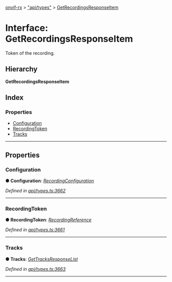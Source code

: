[onvif-rx](../README.md) > ["api/types"](../modules/_api_types_.md) > [GetRecordingsResponseItem](../interfaces/_api_types_.getrecordingsresponseitem.md)

# Interface: GetRecordingsResponseItem

Token of the recording.

## Hierarchy

**GetRecordingsResponseItem**

## Index

### Properties

* [Configuration](_api_types_.getrecordingsresponseitem.md#configuration)
* [RecordingToken](_api_types_.getrecordingsresponseitem.md#recordingtoken)
* [Tracks](_api_types_.getrecordingsresponseitem.md#tracks)

---

## Properties

<a id="configuration"></a>

###  Configuration

**● Configuration**: *[RecordingConfiguration](_api_types_.recordingconfiguration.md)*

*Defined in [api/types.ts:3662](https://github.com/patrickmichalina/onvif-rx/blob/034e4d6/src/api/types.ts#L3662)*

___
<a id="recordingtoken"></a>

###  RecordingToken

**● RecordingToken**: *[RecordingReference](../modules/_api_types_.md#recordingreference)*

*Defined in [api/types.ts:3661](https://github.com/patrickmichalina/onvif-rx/blob/034e4d6/src/api/types.ts#L3661)*

___
<a id="tracks"></a>

###  Tracks

**● Tracks**: *[GetTracksResponseList](_api_types_.gettracksresponselist.md)*

*Defined in [api/types.ts:3663](https://github.com/patrickmichalina/onvif-rx/blob/034e4d6/src/api/types.ts#L3663)*

___

